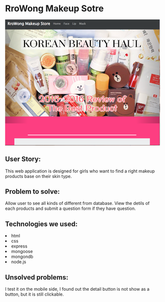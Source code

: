 <h1>RroWong Makeup Sotre</h1>

<img src="public/images/makeup.png">

<h2>User Story:</h2>
<p>This web application is designed for girls who want to find a right makeup products base on their skin type.</p>

<!-- <h2>Wireframe</h2>
<img src="public/images/wireframe.jpg"> -->

<h2>Problem to solve:</h2>
<p>Allow user to see all kinds of different from database. View the detils of each products and submit a question form if they have question.</p>

<h2>Technologies we used:</h2>

<li>html</li>
<li>css</li>
<li>express</li>
<li>mongoose</li>
<li>mongondb</li>
<li>node.js</li>

<h2>Unsolved problems:</h2>
<p>I test it on the mobile side, I found out the detail button is not show as a button, but it is still clickable.</p>
